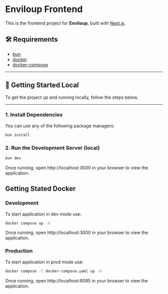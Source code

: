 # Enviloup Frontend

This is the frontend project for **Enviloup**, built with [Next.js](https://nextjs.org/).

## 🛠️ Requirements

- [bun](https://bun.sh/)
- [docker](https://www.docker.com/)
- [docker-compose](https://docs.docker.com/compose/)

---

## 🚀 Getting Started Local

To get the project up and running locally, follow the steps below.

---

### 1. Install Dependencies

You can use any of the following package managers:

```bash
bun install
```

### 2. Run the Development Server (local)

```bash
bun dev
```

Once running, open http://localhost:3000 in your browser to view the application.

## Getting Stated Docker

### Development

To start application in dev mode use:
```bash
docker compose up -d
```

Once running, open http://localhost:3000 in your browser to view the application.

### Production

To start application in prod mode use:
```bash
docker compose -f docker-compose.yaml up -d
```

Once running, open http://localhost:8085 in your browser to view the application.